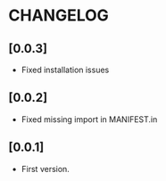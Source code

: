 # CHANGELOG

## [0.0.3]
- Fixed installation issues

## [0.0.2]
- Fixed missing import in MANIFEST.in

## [0.0.1]
- First version.
